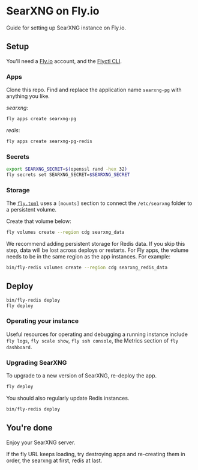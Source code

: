 # SearXNG on Fly.io

Guide for setting up SearXNG instance on Fly.io.

## Setup

You'll need a [Fly.io](https://fly.io/) account, and the [Flyctl CLI](https://fly.io/docs/flyctl/installing/).

### Apps

Clone this repo. Find and replace the application name `searxng-pg` with anything you like.

_searxng_:

```bash
fly apps create searxng-pg
```

_redis_:

```bash
fly apps create searxng-pg-redis
```

### Secrets

```bash
export SEARXNG_SECRET=$(openssl rand -hex 32)
fly secrets set SEARXNG_SECRET=$SEARXNG_SECRET
```

### Storage

The [`fly.toml`](./fly.toml) uses a `[mounts]` section to connect the `/etc/searxng` folder to a persistent volume.

Create that volume below:

```bash
fly volumes create --region cdg searxng_data
```

We recommend adding persistent storage for Redis data. If you skip this step, data will be lost across deploys or restarts. For Fly apps, the volume needs to be in the same region as the app instances. For example:

```bash
bin/fly-redis volumes create --region cdg searxng_redis_data
```

## Deploy

```bash
bin/fly-redis deploy
fly deploy
```

### Operating your instance

Useful resources for operating and debugging a running instance include `fly logs`, `fly scale show`, `fly ssh console`, the Metrics section of `fly dashboard`.

### Upgrading SearXNG

To upgrade to a new version of SearXNG, re-deploy the app.

```bash
fly deploy
```

You should also regularly update Redis instances.

```bash
bin/fly-redis deploy
```

## You're done

Enjoy your SearXNG server.

If the fly URL keeps loading, try destroying apps and re-creating them in order, the searxng at first, redis at last.
